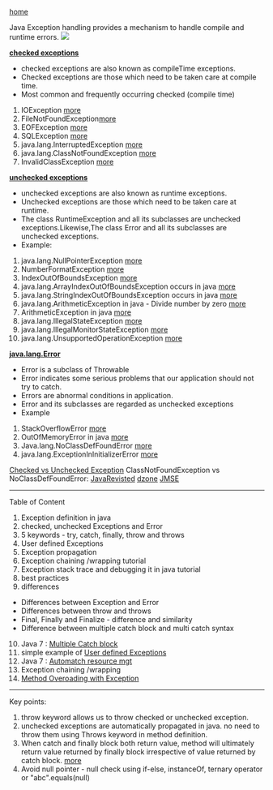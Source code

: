 [home](https://www.javamadesoeasy.com/2015/05/exceptions-tutorial-in-java-in-detail_14.html)

Java Exception handling provides a mechanism to handle compile and runtime errors.
![](https://github.com/lekhrajdinkar/CoreJAVA/blob/master/notes/003_EXCEPTION/1.PNG)

[ **checked exceptions** ](https://www.javamadesoeasy.com/2015/11/what-are-checked-compile-time.html)
- checked exceptions are also known as compileTime exceptions.
- Checked exceptions are those which need to be taken care at compile time.
- Most common and frequently occurring checked (compile time)
1. IOException [more]()
2. FileNotFoundException[more]()
3. EOFException [more](https://www.javamadesoeasy.com/2016/08/why-eofexception-occurs-and-how-to.html)
4. SQLException [more](https://www.javamadesoeasy.com/2015/05/sqlexception-in-java.html)
5. java.lang.InterruptedException [more]()
6. java.lang.ClassNotFoundException [more](https://www.javamadesoeasy.com/2015/12/when-javalangclassnotfoundexception.html)
7. InvalidClassException [more](https://www.javamadesoeasy.com/2016/10/solve-invalidclassexception-in-java.html)

[ **unchecked exceptions** ](https://www.javamadesoeasy.com/2015/11/what-are-unchecked-runtimeexceptions-in.html)
- unchecked exceptions are also known as runtime exceptions.
- Unchecked exceptions are those which need to be taken care at runtime.
- The class RuntimeException and all its subclasses are unchecked exceptions.Likewise,The class Error and all its subclasses are unchecked exceptions.
- Example:
1. java.lang.NullPointerException [more](https://www.javamadesoeasy.com/2016/01/what-is-javalangnullpointerexception-in.html)
2. NumberFormatException [more]()
3. IndexOutOfBoundsException [more]()
4. java.lang.ArrayIndexOutOfBoundsException occurs in java [more]()
5. java.lang.StringIndexOutOfBoundsException occurs in java [more]()
6. java.lang.ArithmeticException in java - Divide number by zero [more]()
7. ArithmeticException in java [more]()
8. java.lang.IllegalStateException [more](https://www.javamadesoeasy.com/2015/12/when-javalangillegalstateexception.html)
9. java.lang.IllegalMonitorStateException [more](https://www.javamadesoeasy.com/2015/12/when-javalangillegalmonitorstateexcepti.html)
10. java.lang.UnsupportedOperationException [more](https://www.javamadesoeasy.com/2015/12/solve-javalangunsupportedoperationexcep.html)
 

[ **java.lang.Error** ](https://www.javamadesoeasy.com/2015/05/javalangerror-in-exception-handling-in.html)
- Error is a subclass of Throwable 
- Error indicates some serious problems that our application should not try to catch. 
- Errors are abnormal conditions in application. 
- Error and its subclasses are regarded as unchecked exceptions 
- Example 
1. StackOverflowError [more]()
2. OutOfMemoryError in java [more]()
3. Java.lang.NoClassDefFoundError [more](https://www.javamadesoeasy.com/2015/12/how-to-solve-javalangnoclassdeffounderr.html) 
4. java.lang.ExceptionInInitializerError [more]()

[Checked vs Unchecked Exception](https://www.javamadesoeasy.com/2015/05/checked-compile-time-exceptions-and.html)
ClassNotFoundException vs NoClassDefFoundError:
[JavaRevisted](https://javarevisited.blogspot.com/2011/07/classnotfoundexception-vs.html)
[dzone](https://dzone.com/articles/java-classnotfoundexception-vs-noclassdeffounderro)
[JMSE](https://www.javamadesoeasy.com/2015/05/checked-compile-time-exceptions-and.html)

***
Table of Content
1. Exception definition in java 
2. checked, unchecked Exceptions and Error 
3. 5 keywords - try, catch, finally, throw and throws
4. User defined Exceptions
5. Exception propagation
6. Exception chaining /wrapping tutorial
7. Exception stack trace and debugging it in java tutorial 
8. best practices
9. differences 
* Differences between Exception and Error 
* Differences between throw and throws 
* Final, Finally and Finalize - difference and similarity
* Difference between multiple catch block and multi catch syntax
10. Java 7 : [Multiple Catch block](https://www.javamadesoeasy.com/2015/05/catch-block-and-automatic-resource.html)
11. simple example of [User defined Exceptions](https://www.javamadesoeasy.com/2015/05/creating-user-defined-checked-and.html)
12. Java 7 : [Automatch resource mgt](https://www.javamadesoeasy.com/2015/05/try-with-resources-in-java.html)
13. Exception chaining /wrapping
14. [Method Overoading with Exception](https://www.javamadesoeasy.com/2015/05/method-overloading-on-basis-of.html)

***
Key points:
1. throw keyword allows us to throw checked or unchecked exception.
2. unchecked exceptions are automatically propagated in java. no need to throw them using Throws keyword in method definition.
3. When catch and finally block both return value, method will ultimately return value returned by finally block irrespective of value returned by catch block. [more](https://www.javamadesoeasy.com/2015/05/what-will-happen-when-catch-and-finally.html)
4. Avoid null pointer - null check using if-else, instanceOf, ternary operator or "abc".equals(null)